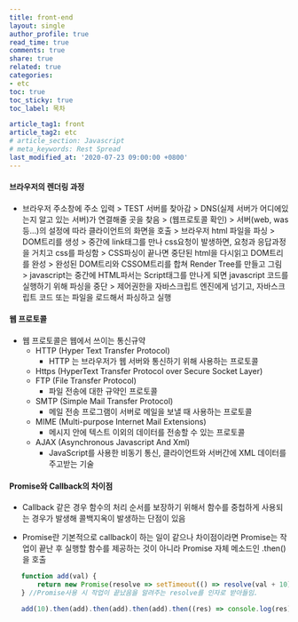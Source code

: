 ```yaml
---
title: front-end
layout: single
author_profile: true
read_time: true
comments: true
share: true
related: true
categories:
- etc
toc: true
toc_sticky: true
toc_label: 목차

article_tag1: front
article_tag2: etc
# article_section: Javascript
# meta_keywords: Rest Spread
last_modified_at: '2020-07-23 09:00:00 +0800'
---
```


#### 브라우저의 렌더링 과정
- 브라우저 주소창에 주소 입력  > TEST 서버를 찾아감 > DNS(실제 서버가 어디에있는지 알고 있는 서버)가 연결해줄 곳을 찾음 > (웹프로토콜 확인) > 서버(web, was 등...)의 설정에 따라 클라이언트의 화면을 호출 > 브라우저 html 파일을 파싱 > DOM트리를 생성 > 중간에 link태그를 만나 css요청이 발생하면, 요청과 응답과정을 거치고 css를 파싱함 > CSS파싱이 끝나면 중단된 html을 다시읽고 DOM트리를 완성 > 완성된 DOM트리와 CSSOM트리를 합쳐 Render Tree를 만들고 그림 > javascript는 중간에 HTML파서는 Script태그를 만나게 되면 javascript 코드를 실행하기 위해 파싱을 중단 > 제어권한을 자바스크립트 엔진에게 넘기고, 자바스크립트 코드 또는 파일을 로드해서 파싱하고 실행

#### 웹 프로토콜
+ 웹 프로토콜은 웹에서 쓰이는 통신규약
    - HTTP (Hyper Text Transfer Protocol)
        * HTTP 는 브라우저가 웹 서버와 통신하기 위해 사용하는 프로토콜
    - Https (HyperText Transfer Protocol over Secure Socket Layer)
    - FTP (File Transfer Protocol)
        *  파일 전송에 대한 규약인 프로토콜
    - SMTP (Simple Mail Transfer Protocol)
        * 메일 전송 프로그램이 서버로 메일을 보낼 때 사용하는 프로토콜
    - MIME (Multi-purpose Internet Mail Extensions)
        * 메시지 안에 텍스트 이외의 데이터를 전송할 수 있는 프로토콜
    - AJAX (Asynchronous Javascript And Xml)
        * JavaScript를 사용한 비동기 통신, 클라이언트와 서버간에 XML 데이터를 주고받는 기술

#### Promise와 Callback의 차이점
- Callback 같은 경우 함수의 처리 순서를 보장하기 위해서 함수를 중첩하게 사용되는 경우가 발생해 콜백지옥이 발생하는 단점이 있음

 - Promise란 기본적으로 callback이 하는 일이 같으나 차이점이라면 Promise는 작업이 끝난 후 실행할 함수를 제공하는 것이 아니라 Promise 자체 메소드인 .then()을 호출

 ```javascript 
    function add(val) {
        return new Promise(resolve => setTimeout(() => resolve(val + 10), 100));
    } //Promise사용 시 작업이 끝났음을 알려주는 resolve를 인자로 받아들임.

    add(10).then(add).then(add).then(add).then((res) => console.log(res))
 ```
